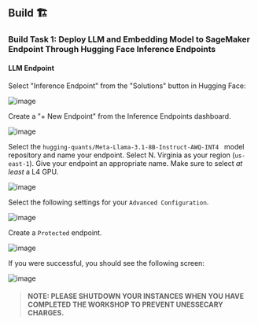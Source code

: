 ## Build 🏗️

### Build Task 1: Deploy LLM and Embedding Model to SageMaker Endpoint Through Hugging Face Inference Endpoints

#### LLM Endpoint

Select "Inference Endpoint" from the "Solutions" button in Hugging Face:

![image](https://i.imgur.com/6KC9TCD.png)

Create a "+ New Endpoint" from the Inference Endpoints dashboard.

![image](https://i.imgur.com/G6Bq9KC.png)

Select the `hugging-quants/Meta-Llama-3.1-8B-Instruct-AWQ-INT4 ` model repository and name your endpoint. Select N. Virginia as your region (`us-east-1`). Give your endpoint an appropriate name. Make sure to select *at least* a L4 GPU. 

![image](https://i.imgur.com/X3YlUbh.png)

Select the following settings for your `Advanced Configuration`.

![image](https://i.imgur.com/PXxz9JE.png)

Create a `Protected` endpoint.

![image](https://i.imgur.com/Ak8kchZ.png)

If you were successful, you should see the following screen:

![image](https://i.imgur.com/IBYG3wm.png)

> #### NOTE: PLEASE SHUTDOWN YOUR INSTANCES WHEN YOU HAVE COMPLETED THE WORKSHOP TO PREVENT UNESSECARY CHARGES.
